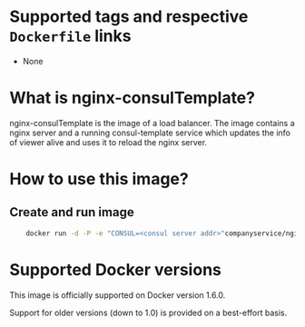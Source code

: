 # Supported tags and respective `Dockerfile` links

- None

# What is nginx-consulTemplate?

nginx-consulTemplate is the image of a load balancer. The image contains a nginx server and a running consul-template service which updates the info of viewer alive and uses it to reload the nginx server.

# How to use this image?

## Create and run image

```bash
    docker run -d -P -e "CONSUL=<consul server addr>"companyservice/nginx-consulTemplate
```

# Supported Docker versions

This image is officially supported on Docker version 1.6.0.

Support for older versions (down to 1.0) is provided on a best-effort basis.
